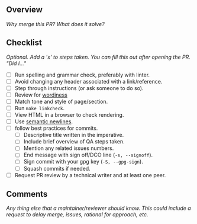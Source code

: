 ## Overview

_Why merge this PR? What does it solve?_

## Checklist

_Optional. Add a 'x' to steps taken._
_You can fill this out after opening the PR. "Did I..."_

* [ ] Run spelling and grammar check, preferably with linter.
* [ ] Avoid changing any header associated with a link/reference.
* [ ] Step through instructions (or ask someone to do so).
* [ ] Review for [wordiness](https://languagetool.org/insights/post/wordiness/)
* [ ] Match tone and style of page/section.
* [ ] Run `make linkcheck`.
* [ ] View HTML in a browser to check rendering.
* [ ] Use [semantic newlines](https://bobheadxi.dev/semantic-line-breaks/).
* [ ] follow best practices for commits.
  * [ ] Descriptive title written in the imperative.
  * [ ] Include brief overview of QA steps taken.
  * [ ] Mention any related issues numbers.
  * [ ] End message with sign off/DCO line (`-s, --signoff`).
  * [ ] Sign commit with your gpg key (`-S, --gpg-sign`).
  * [ ] Squash commits if needed.
* [ ] Request PR review by a technical writer and at least one peer.

## Comments

_Any thing else that a maintainer/reviewer should know._
_This could include a request to delay merge, issues, rational for approach, etc._
